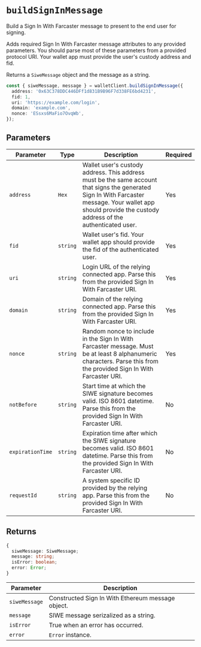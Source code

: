 # `buildSignInMessage`

Build a Sign In With Farcaster message to present to the end user for signing.

Adds required Sign In With Farcaster message attributes to any provided parameters. You should parse most of these parameters from a provided protocol URI. Your wallet app must provide the user's custody address and fid.

Returns a `SiweMessage` object and the message as a string.

```ts
const { siweMessage, message } = walletClient.buildSignInMessage({
  address: '0x63C378DDC446DFf1d831B9B96F7d338FE6bd4231',
  fid: 1,
  uri: 'https://example.com/login',
  domain: 'example.com',
  nonce: 'ESsxs6MaFio7OvqWb',
});
```

## Parameters

| Parameter        | Type     | Description                                                                                                                                                                                                 | Required |
| ---------------- | -------- | ----------------------------------------------------------------------------------------------------------------------------------------------------------------------------------------------------------- | -------- |
| `address`        | `Hex`    | Wallet user's custody address. This address must be the same account that signs the generated Sign In With Farcaster message. Your wallet app should provide the custody address of the authenticated user. | Yes      |
| `fid`            | `string` | Wallet user's fid. Your wallet app should provide the fid of the authenticated user.                                                                                                                        | Yes      |
| `uri`            | `string` | Login URL of the relying connected app. Parse this from the provided Sign In With Farcaster URI.                                                                                                            | Yes      |
| `domain`         | `string` | Domain of the relying connected app. Parse this from the provided Sign In With Farcaster URI.                                                                                                               | Yes      |
| `nonce`          | `string` | Random nonce to include in the Sign In With Farcaster message. Must be at least 8 alphanumeric characters. Parse this from the provided Sign In With Farcaster URI.                                         | Yes      |
| `notBefore`      | `string` | Start time at which the SIWE signature becomes valid. ISO 8601 datetime. Parse this from the provided Sign In With Farcaster URI.                                                                           | No       |
| `expirationTime` | `string` | Expiration time after which the SIWE signature becomes valid. ISO 8601 datetime. Parse this from the provided Sign In With Farcaster URI.                                                                   | No       |
| `requestId`      | `string` | A system specific ID provided by the relying app. Parse this from the provided Sign In With Farcaster URI.                                                                                                  | No       |

## Returns

```ts
{
  siweMessage: SiweMessage;
  message: string;
  isError: boolean;
  error: Error;
}
```

| Parameter     | Description                                       |
| ------------- | ------------------------------------------------- |
| `siweMessage` | Constructed Sign In With Ethereum message object. |
| `message`     | SIWE message serizalized as a string.             |
| `isError`     | True when an error has occurred.                  |
| `error`       | `Error` instance.                                 |
